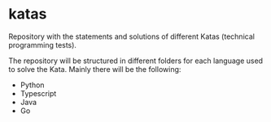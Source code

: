 # katas
Repository with the statements and solutions of different Katas (technical programming tests).

The repository will be structured in different folders for each language used to solve the Kata. Mainly there will be the following:
- Python
- Typescript
- Java
- Go
